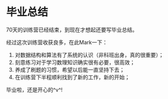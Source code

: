 # 毕业总结 #

70天的训练营已经结束，到现在才想起还要写毕业总结。

经过这次训练营收获良多，在此Mark一下：

1. 对数据结构和算法有了系统的认识（非科班出身，真的很重要）；
2. 刻意练习对于学习数理知识确实很有必要，很高效；
3. 养成了刷题的习惯，希望以后能一直坚持下去；
4. 在训练营下半程顺利找到了新的工作，新的开始；

毕业啦，还是开心的^v^!